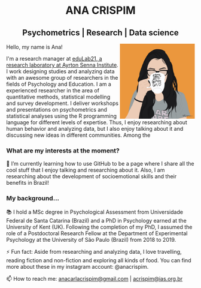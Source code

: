 
<h1 align="center"> ANA CRISPIM </h1>

<h2 align="center"> Psychometrics | Research | Data science </h2>

<img align="right" src="https://github.com/anacarlac/anacarlac/blob/main/Ana_coffee_quadrado.jpg" width="200">

Hello, my name is Ana! 

I'm a research manager at [eduLab21, a research laboratory at Ayrton Senna Institute](https://institutoayrtonsenna.org.br/). I work designing studies and analyzing data with an awesome group of researchers in the fields of Psychology and Education. I am a experienced researcher in the area of quantitative methods, statistical modelling and survey development. I deliver workshops and presentations on psychometrics and statistical analyses using the R programming language for different levels of expertise. Thus, I enjoy researching about human behavior and analyzing data, but I also enjoy talking about it and discussing new ideas in different communities. Among the 

### What are my interests at the moment?
🌱 I’m currently learning how to use GitHub to be a page where I share all the cool stuff that I enjoy talking and researching about it. Also, I am researching about the development of socioemotional skills and their benefits in Brazil!

### My background... 
📚 I hold a MSc degree in Psychological Assessment from Universidade Federal de Santa Catarina (Brazil) and a PhD in Psychology earned at the University of Kent (UK). Following the completion of my PhD, I assumed the role of a Postdoctoral Research Fellow at the Department of Experimental Psychology at the University of São Paulo (Brazil) from 2018 to 2019.

⚡ Fun fact: Aside from researching and analyzing data, I love travelling, reading fiction and non-fiction and exploring all kinds of food. You can find more about these in my instagram account: @anacrispim.

📫 How to reach me: anacarlacrispim@gmail.com | acrispim@ias.org.br



